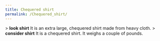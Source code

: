 ```yaml
---
title: Chequered shirt
permalink: /Chequered_shirt/
---
```


\> **look shirt**
It is an extra large, chequered shirt made from heavy cloth.
\> **consider shirt**
It is a chequered shirt.
It weighs a couple of pounds.